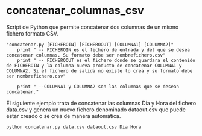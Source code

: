 # concatenar_columnas_csv

Script de Python que permite concatenar dos columnas de un mismo fichero formato CSV.

```
"concatenar.py [FICHEROIN] [FICHEROOUT] [COLUMNA1] [COLUMNA2]"
	print "	-- FICHEROIN es el fichero de entrada y del que se desea concatenar columnas. Su formato debe ser nombrefichero.csv"
	print "	-- FICHEROOUT es el fichero donde se guardara el contenido de FICHEROIN y la columna nueva producto de concatenar COLUMNA1 y COLUMNA2. Si el fichero de salida no existe lo crea y su formato debe ser nombrefichero.csv"
	
	print "	--COLUMNA1 y COLUMNA2 son las columnas que se desean concatenar."
```
El siguiente ejemplo trata de concatenar las columnas Dia y Hora del fichero data.csv y genera un nuevo fichero denominado dataout.csv que puede estar creado o se crea de manera automática.

```
python concatenar.py data.csv dataout.csv Dia Hora
```

